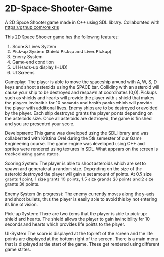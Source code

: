 # 2D-Space-Shooter-Game
A 2D Space Shooter game made in C++ using SDL library. Collaborated with https://github.com/orelkris

This 2D Space Shooter game has the following features: 
1. Score & Lives System
2. Pick-up System (Shield Pickup and Lives Pickup)
3. Enemy System
4. Game-end condition
5. UI Heads-up display (HUD)
6. UI Screens

Gameplay:
The player is able to move the spaceship around with A, W, S, D keys and shoot asteroids using the SPACE bar. Colliding with an asteroid will cause your ship to be destroyed and respawn at coordinates (0,0). Pickups such
as shields and hearts will provide the player with a shield that makes the players invincible for 10 seconds and health packs which will provide the player with additional lives. 
Enemy ships are to be destroyed or avoided by the player. Each ship destroyed grants the player points depending on the asteroids size. Once all asteroids are destroyed, the
game is finished and you are presented your score.

Development:
This game was developed using the SDL library and was collaberated with Kristina Orel during the 5th semester of our Game Engineering course. The game engine was developed
using C++ and sprites were rendered using textures in SDL. What appears on the screen is tracked using game states.

Scoring System:
The player is able to shoot asteroids which are set to spawn and generate at a random size. Depending on the size of the asteroid destroyed the player will gain a set amount of points.
At 0.5 size grants 1 point, 1 size grants 10 points, 1.5 size grands 20 points and 2 size grants 30 points.

Enemy System (in progress):
The enemy currently moves along the y-axis and shoot bullets, thus the player is easily able to avoid this by not entering its line of vision. 

Pick-up System:
There are two items that the player is able to pick-up: shield and hearts. The shield allows the player to gain invincibility for 10 seconds and hearts which provides life points
to the player. 

UI-System
The score is displayed at the top left of the screen and the life points are displayed at the bottom right of the screen. There is a main menu that is displayed at the start of the game. 
These get rendered using different game states.
